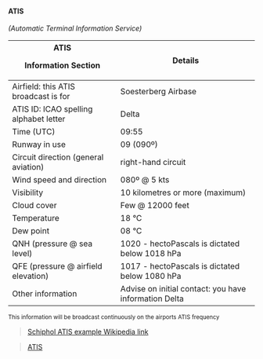 #### ATIS
*(Automatic Terminal Information Service)*

| ATIS <p>Information Section</p>                      |  <p>Details</p>                |
|------------------------------------------|--------------------------------------------|
| Airfield: this ATIS broadcast is for     | Soesterberg Airbase        |
| ATIS ID: ICAO spelling alphabet</a><span> </span>letter | Delta                     |
| Time (UTC)                               | 09:55                                    |
| Runway in use                            | 09 (090º)                               |
| Circuit direction (general aviation)     | right-hand circuit                       |
| Wind speed and direction                 | 080º @ 5 kts                           |
| Visibility                               | 10 kilometres or more (maximum)          |
| Cloud cover                              | Few @ 12000 feet   |
| Temperature                              | 18 °C                                    |
|Dew point                                 | 08 °C                                    |
| QNH (pressure @ sea level)               | 1020 - hectoPascals is dictated below 1018 hPa |
| QFE (pressure @ airfield elevation)      | 1017 - hectoPascals is dictated below 1080 hPa |
| Other information                        | Advise on initial contact: you have information Delta |

<small>This information will be broadcast continuously on the airports ATIS frequency</small>   

> [Schiphol ATIS example Wikipedia link](https://en.wikipedia.org/wiki/File:ATIS_Schiphol.ogg)

> [ATIS](https://en.wikipedia.org/wiki/Automatic_terminal_information_service)




